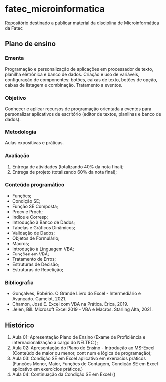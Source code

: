 # fatec_microinformatica

 Repositório destinado a publicar material da disciplina de Microinformática da Fatec

## Plano de ensino

### Ementa

Programação e personalização de aplicações em processador de texto, planilha eletrônica e banco de dados. Criação e uso de variáveis, configuração de componentes: botões, caixas de texto, botões de opção, caixas de listagem e combinação. Tratamento a eventos.

### Objetivo

Conhecer e aplicar recursos de programação orientada a eventos para personalizar aplicativos de escritório (editor de textos, planilhas e banco de dados).

### Metodologia

Aulas expositivas e práticas.

### Avaliação

1. Entrega de atividades (totalizando 40% da nota final);
2. Entrega de projeto (totalizando 60% da nota final);

### Conteúdo programático

- Funções;
- Condição SE;
- Função SE Composta;
- Procv e Proch;
- Indice e Corresp;
- Introdução à Banco de Dados;
- Tabelas e Gráficos Dinâmicos;
- Validação de Dados;
- Objetos de Formulário;
- Macros;
- Introdução à Linguagem VBA;
- Funções em VBA;
- Tratamento de Erros;
- Estruturas de Decisão;
- Estruturas de Repetição;

### Bibliografia

- Gonçalves, Robério. O Grande Livro do Excel - Intermediário e Avançado. Camelot, 2021.
- Chamon, José E. Excel com VBA na Prática. Érica, 2019.
- Jelen, Bill. Microsoft Excel 2019 - VBA e Macros. Starling Alta, 2021.

## Histórico

1. Aula 01: Apresentação Plano de Ensino (Exame de Proficiência e internacionalização a cargo do NELTEC
);
2. Aula 02: Apresentação do Plano de Ensino - Introdução ao MS-Excel (Conteúdo de maior ou menor, cont num e lógica de programação);
3. Aula 03: Condição SE em Excel aplicativo em exercícios práticos (Funções Menor, Maior, Funções de Contagem, Condição SE em Excel aplicativo em exercícios práticos.)
4. Aula 04: Continuação da Condição SE em Excel ()
